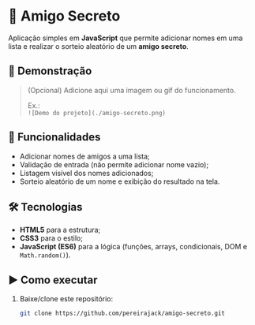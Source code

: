 # 🎁 Amigo Secreto

Aplicação simples em **JavaScript** que permite adicionar nomes em uma lista e realizar o sorteio aleatório de um **amigo secreto**.

## 📸 Demonstração
> (Opcional) Adicione aqui uma imagem ou gif do funcionamento.
>
> Ex.:  
> `![Demo do projeto](./amigo-secreto.png)`

## 🚀 Funcionalidades
- Adicionar nomes de amigos a uma lista;
- Validação de entrada (não permite adicionar nome vazio);
- Listagem visível dos nomes adicionados;
- Sorteio aleatório de um nome e exibição do resultado na tela.

## 🛠 Tecnologias
- **HTML5** para a estrutura;
- **CSS3** para o estilo;
- **JavaScript (ES6)** para a lógica (funções, arrays, condicionais, DOM e `Math.random()`).

## ▶️ Como executar
1. Baixe/clonе este repositório:
   ```bash
   git clone https://github.com/pereirajack/amigo-secreto.git
